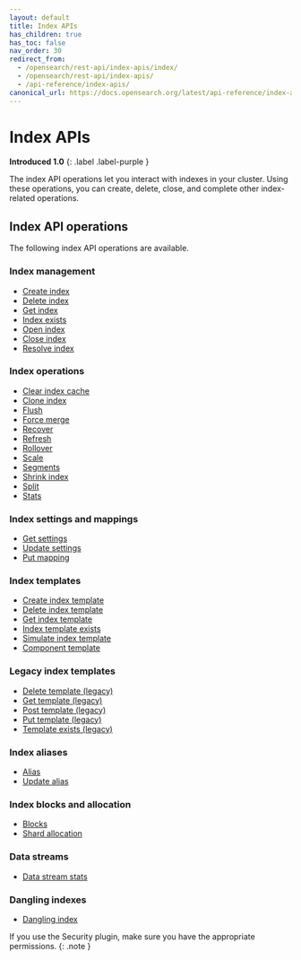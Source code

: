 ```yaml
---
layout: default
title: Index APIs
has_children: true
has_toc: false
nav_order: 30
redirect_from:
  - /opensearch/rest-api/index-apis/index/
  - /opensearch/rest-api/index-apis/
  - /api-reference/index-apis/
canonical_url: https://docs.opensearch.org/latest/api-reference/index-apis/index/
---
```


# Index APIs
**Introduced 1.0**
{: .label .label-purple }

The index API operations let you interact with indexes in your cluster. Using these operations, you can create, delete, close, and complete other index-related operations.

## Index API operations

The following index API operations are available.

### Index management
- [Create index]({{site.url}}{{site.baseurl}}/api-reference/index-apis/create-index/)
- [Delete index]({{site.url}}{{site.baseurl}}/api-reference/index-apis/delete-index/)
- [Get index]({{site.url}}{{site.baseurl}}/api-reference/index-apis/get-index/)
- [Index exists]({{site.url}}{{site.baseurl}}/api-reference/index-apis/exists/)
- [Open index]({{site.url}}{{site.baseurl}}/api-reference/index-apis/open-index/)
- [Close index]({{site.url}}{{site.baseurl}}/api-reference/index-apis/close-index/)
- [Resolve index]({{site.url}}{{site.baseurl}}/api-reference/index-apis/resolve-index/)

### Index operations
- [Clear index cache]({{site.url}}{{site.baseurl}}/api-reference/index-apis/clear-index-cache/)
- [Clone index]({{site.url}}{{site.baseurl}}/api-reference/index-apis/clone/)
- [Flush]({{site.url}}{{site.baseurl}}/api-reference/index-apis/flush/)
- [Force merge]({{site.url}}{{site.baseurl}}/api-reference/index-apis/force-merge/)
- [Recover]({{site.url}}{{site.baseurl}}/api-reference/index-apis/recover/)
- [Refresh]({{site.url}}{{site.baseurl}}/api-reference/index-apis/refresh/)
- [Rollover]({{site.url}}{{site.baseurl}}/api-reference/index-apis/rollover/)
- [Scale]({{site.url}}{{site.baseurl}}/api-reference/index-apis/scale/)
- [Segments]({{site.url}}{{site.baseurl}}/api-reference/index-apis/segment/)
- [Shrink index]({{site.url}}{{site.baseurl}}/api-reference/index-apis/shrink-index/)
- [Split]({{site.url}}{{site.baseurl}}/api-reference/index-apis/split/)
- [Stats]({{site.url}}{{site.baseurl}}/api-reference/index-apis/stats/)

### Index settings and mappings
- [Get settings]({{site.url}}{{site.baseurl}}/api-reference/index-apis/get-settings/)
- [Update settings]({{site.url}}{{site.baseurl}}/api-reference/index-apis/update-settings/)
- [Put mapping]({{site.url}}{{site.baseurl}}/api-reference/index-apis/put-mapping/)

### Index templates
- [Create index template]({{site.url}}{{site.baseurl}}/api-reference/index-apis/create-index-template/)
- [Delete index template]({{site.url}}{{site.baseurl}}/api-reference/index-apis/delete-index-template/)
- [Get index template]({{site.url}}{{site.baseurl}}/api-reference/index-apis/get-index-template/)
- [Index template exists]({{site.url}}{{site.baseurl}}/api-reference/index-apis/index-template-exists/)
- [Simulate index template]({{site.url}}{{site.baseurl}}/api-reference/index-apis/simulate-index-template/)
- [Component template]({{site.url}}{{site.baseurl}}/api-reference/index-apis/component-template/)

### Legacy index templates
- [Delete template (legacy)]({{site.url}}{{site.baseurl}}/api-reference/index-apis/delete-template-legacy/)
- [Get template (legacy)]({{site.url}}{{site.baseurl}}/api-reference/index-apis/get-template-legacy/)
- [Post template (legacy)]({{site.url}}{{site.baseurl}}/api-reference/index-apis/post-template-legacy/)
- [Put template (legacy)]({{site.url}}{{site.baseurl}}/api-reference/index-apis/put-template-legacy/)
- [Template exists (legacy)]({{site.url}}{{site.baseurl}}/api-reference/index-apis/template-exists-legacy/)

### Index aliases
- [Alias]({{site.url}}{{site.baseurl}}/api-reference/index-apis/alias/)
- [Update alias]({{site.url}}{{site.baseurl}}/api-reference/index-apis/update-alias/)

### Index blocks and allocation
- [Blocks]({{site.url}}{{site.baseurl}}/api-reference/index-apis/blocks/)
- [Shard allocation]({{site.url}}{{site.baseurl}}/api-reference/index-apis/shard-allocation/)

### Data streams
- [Data stream stats]({{site.url}}{{site.baseurl}}/api-reference/index-apis/data-stream-stats/)

### Dangling indexes
- [Dangling index]({{site.url}}{{site.baseurl}}/api-reference/index-apis/dangling-index/)

If you use the Security plugin, make sure you have the appropriate permissions.
{: .note }
